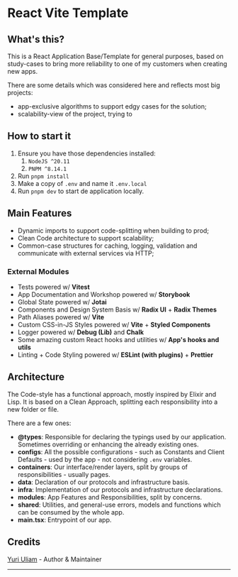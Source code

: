 # React Vite Template

## What's this?

This is a React Application Base/Template for general purposes, based on study-cases to bring more reliability to one of my customers when creating new apps.

There are some details which was considered here and reflects most big projects:
- app-exclusive algorithms to support edgy cases for the solution;
- scalability-view of the project, trying to 

## How to start it

1. Ensure you have those dependencies installed:
   1. `NodeJS ^20.11`
   2. `PNPM ^8.14.1`
2. Run `pnpm install`
3. Make a copy of `.env` and name it `.env.local`
4. Run `pnpm dev` to start de application locally.

## Main Features

- Dynamic imports to support code-splitting when building to prod;
- Clean Code architecture to support scalability;
- Common-case structures for caching, logging, validation and communicate with external services via HTTP;

### External Modules

- Tests powered w/ **Vitest**
- App Documentation and Workshop powered w/ **Storybook**
- Global State powered w/ **Jotai**
- Components and Design System Basis w/ **Radix UI** + **Radix Themes**
- Path Aliases powered w/ **Vite**
- Custom CSS-in-JS Styles powered w/ **Vite** + **Styled Components**
- Logger powered w/ **Debug (Lib)** and **Chalk**
- Some amazing custom React hooks and utilities w/ **App's hooks and utils**
- Linting + Code Styling powered w/ **ESLint (with plugins)** + **Prettier**

## Architecture

The Code-style has a functional approach, mostly inspired by Elixir and Lisp.
It is based on a Clean Approach, splitting each responsibility into a new folder or file.

There are a few ones:

- **@types**: Responsible for declaring the typings used by our application. Sometimes overriding or enhancing the already existing ones.
- **configs**: All the possible configurations - such as Constants and Client Defaults - used by the app - not considering `.env` variables.
- **containers**: Our interface/render layers, split by groups of responsibilities - usually pages.
- **data**: Declaration of our protocols and infrastructure basis.
- **infra**: Implementation of our protocols and infrastructure declarations.
- **modules**: App Features and Responsibilities, split by concerns.
- **shared**: Utilities, and general-use errors, models and functions which can be consumed by the whole app.
- **main.tsx**: Entrypoint of our app.

## Credits

[Yuri Uliam](http://github.com/yuriuliam) - Author & Maintainer
****